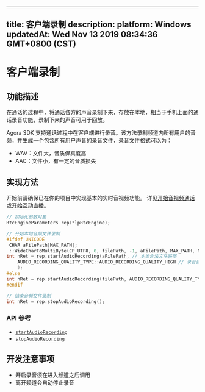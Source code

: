 
---
title: 客户端录制
description: 
platform: Windows
updatedAt: Wed Nov 13 2019 08:34:36 GMT+0800 (CST)
---
# 客户端录制
## 功能描述

在通话的过程中，将通话各方的声音录制下来，存放在本地，相当于手机上面的通话录音功能，录制下来的声音可用于回放。

Agora SDK 支持通话过程中在客户端进行录音。该方法录制频道内所有用户的音频，并生成一个包含所有用户声音的录音文件，录音文件格式可以为：

- WAV：文件大，音质保真度高
- AAC：文件小，有一定的音质损失

## 实现方法

开始前请确保已在你的项目中实现基本的实时音视频功能。 详见[开始音视频通话](../../cn/Audio%20Broadcast/start_call_windows.md)或[开始互动直播](../../cn/Audio%20Broadcast/start_live_windows.md)。

```C++
// 初始化参数对象
RtcEngineParameters rep(*lpRtcEngine);

// 开始本地音频文件录制
#ifdef UNICODE
 CHAR aFilePath[MAX_PATH];
 ::WideCharToMultiByte(CP_UTF8, 0, filePath, -1, aFilePath, MAX_PATH, NULL, NULL);
int nRet = rep.startAudioRecording(aFilePath, // 本地合法文件路径
	AUDIO_RECORDING_QUALITY_TYPE::AUDIO_RECORDING_QUALITY_HIGH // 录音音质 AUDIO_RECORDING_QUALITY_HIGH|MEDIUM|LOW
	);
#else
int nRet = rep.startAudioRecording(filePath, AUDIO_RECORDING_QUALITY_TYPE::AUDIO_RECORDING_QUALITY_HIGH);
#endif

// 结束音频文件录制
int nRet = rep.stopAudioRecording();
```

### API 参考

* [`startAudioRecording`](https://docs.agora.io/cn/Audio%20Broadcast/API%20Reference/cpp/classagora_1_1rtc_1_1_i_rtc_engine.html#a3c05d82c97a9d63ebda116b9a1e5ca3f)
* [`stopAudioRecording`](https://docs.agora.io/cn/Audio%20Broadcast/API%20Reference/cpp/classagora_1_1rtc_1_1_i_rtc_engine.html#adb392026425663e5b9f90fe90130e5a5)

## 开发注意事项

- 开启录音须在进入频道之后调用
- 离开频道会自动停止录音

